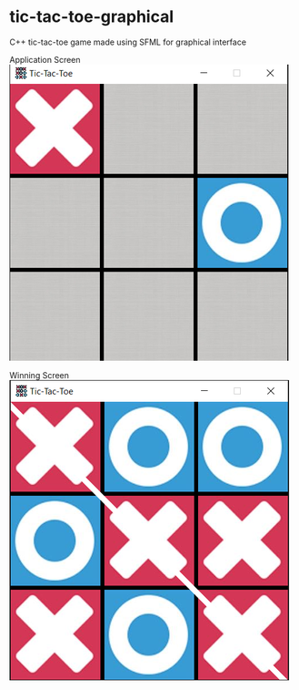 # tic-tac-toe-graphical
C++ tic-tac-toe game made using SFML for graphical interface

  

Application Screen   
![Image](https://github.com/Galladerotom/tic-tac-toe-graphical/blob/master/Images/image.png)

Winning Screen   
![Winning Screen](https://github.com/Galladerotom/tic-tac-toe-graphical/blob/master/Images/winning.png)
